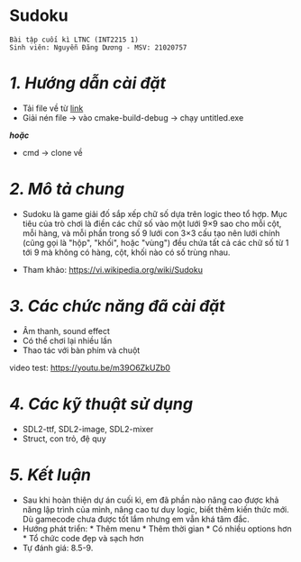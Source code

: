 # Sudoku
```
Bài tập cuối kì LTNC (INT2215 1)
Sinh viên: Nguyễn Đăng Dương - MSV: 21020757
```

# ***1. Hướng dẫn cài đặt***
* Tải file về từ [link](https://l.facebook.com/l.php?u=https%3A%2F%2Fwww.mediafire.com%2Ffile%2F3w652s8wz326zkb%2FSudokugame.zip%2Ffile%3Ffbclid%3DIwAR0M-zgMhnrnBFx3sakaqlt53CLkKdyCmN0rRuTODzlaF7Xz7tVlV2sw2Wo&h=AT18cg7S6voOGEVVYWoAOzN-OBlqgMSqgPUqNGwUBEFqSX31NLDzSS43kJRbWmhKqT0d2Kdlz_Wk5rYKdbt8EfZWHPhRNK7MttuRzhOHrgUVdnvHyV1I5YgVoE3P_p71vORMYQ)
* Giải nén file -> vào cmake-build-debug -> chạy untitled.exe

***hoặc***
* cmd -> clone về

# ***2. Mô tả chung***
* Sudoku là game giải đố sắp xếp chữ số dựa trên logic theo tổ hợp. Mục tiêu của trò chơi là điền các chữ số vào một lưới 9×9 sao cho mỗi cột, mỗi hàng, và mỗi phần trong số 9 lưới con 3×3 cấu tạo nên lưới chính (cũng gọi là "hộp", "khối", hoặc "vùng") đều chứa tất cả các chữ số từ 1 tới 9 mà không có hàng, cột, khối nào có số trùng nhau.

* Tham khảo: https://vi.wikipedia.org/wiki/Sudoku
# ***3. Các chức năng đã cài đặt***
* Âm thanh, sound effect
* Có thể chơi lại nhiều lần
* Thao tác với bàn phím và chuột

video test: https://youtu.be/m39O6ZkUZb0
# ***4. Các kỹ thuật sử dụng***
* SDL2-ttf, SDL2-image, SDL2-mixer
* Struct, con trỏ, đệ quy

# ***5. Kết luận***
* Sau khi hoàn thiện dự án cuối kì, em đã phần nào nâng cao được khả năng lập trình của mình, nâng cao tư duy logic, biết thêm kiến thức mới. Dù gamecode chưa được tốt lắm nhưng em vẫn khá tâm đắc.
* Hướng phát triển: * Thêm menu
                    * Thêm thời gian
                    * Có nhiều options hơn
                    * Tổ chức code đẹp và sạch hơn
* Tự đánh giá: 8.5-9.
       
